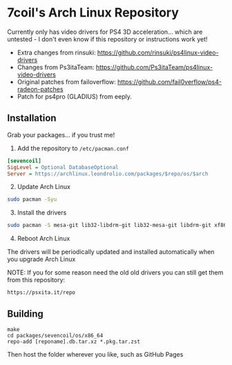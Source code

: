 # 7coil's Arch Linux Repository

Currently only has video drivers for PS4 3D acceleration... which are untested - I don't even know if this repository or instructions work yet!
- Extra changes from rinsuki: https://github.com/rinsuki/ps4linux-video-drivers
- Changes from Ps3itaTeam: https://github.com/Ps3itaTeam/ps4linux-video-drivers
- Original patches from failoverflow: https://github.com/fail0verflow/ps4-radeon-patches
- Patch for ps4pro (GLADIUS) from eeply.

## Installation

Grab your packages... if you trust me!

1) Add the repository to `/etc/pacman.conf`
```ini
[sevencoil]
SigLevel = Optional DatabaseOptional
Server = https://archlinux.leondrolio.com/packages/$repo/os/$arch
```

2) Update Arch Linux
```sh
sudo pacman -Syu
```

3) Install the drivers
```sh
sudo pacman -S mesa-git lib32-libdrm-git lib32-mesa-git libdrm-git xf86-video-amdgpu-git
```

4) Reboot Arch Linux

The drivers will be periodically updated and installed automatically when you upgrade Arch Linux


NOTE:
If you for some reason need the old old drivers you can still get them from this repository:
```
https://psxita.it/repo
```

## Building

```
make
cd packages/sevencoil/os/x86_64
repo-add [reponame].db.tar.xz *.pkg.tar.zst
```

Then host the folder wherever you like, such as GitHub Pages
